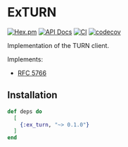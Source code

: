 # ExTURN

[![Hex.pm](https://img.shields.io/hexpm/v/ex_turn.svg)](https://hex.pm/packages/ex_turn)
[![API Docs](https://img.shields.io/badge/api-docs-yellow.svg?style=flat)](https://hexdocs.pm/ex_turn)
[![CI](https://img.shields.io/github/actions/workflow/status/elixir-webrtc/ex_turn/ci.yml?logo=github&label=CI)](https://github.com/elixir-webrtc/ex_turn/actions/workflows/ci.yml)
[![codecov](https://codecov.io/gh/elixir-webrtc/ex_turn/graph/badge.svg?token=E98NHC8B00)](https://codecov.io/gh/elixir-webrtc/ex_turn)

Implementation of the TURN client.

Implements:
* [RFC 5766](https://datatracker.ietf.org/doc/html/rfc5766)

## Installation

```elixir
def deps do
  [
    {:ex_turn, "~> 0.1.0"}
  ]
end
```
